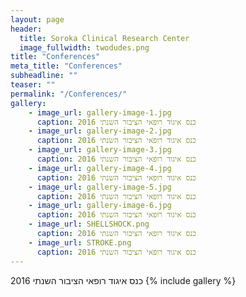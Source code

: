 ```yaml
---
layout: page
header:
  title: Soroka Clinical Research Center
  image_fullwidth: twodudes.png
title: "Conferences"
meta_title: "Conferences"
subheadline: ""
teaser: ""
permalink: "/Conferences/"
gallery:
    - image_url: gallery-image-1.jpg
      caption: כנס איגוד רופאי הציבור השנתי 2016
    - image_url: gallery-image-2.jpg
      caption: כנס איגוד רופאי הציבור השנתי 2016
    - image_url: gallery-image-3.jpg
      caption: כנס איגוד רופאי הציבור השנתי 2016
    - image_url: gallery-image-4.jpg
      caption: כנס איגוד רופאי הציבור השנתי 2016
    - image_url: gallery-image-5.jpg
      caption: כנס איגוד רופאי הציבור השנתי 2016
    - image_url: gallery-image-6.jpg
      caption: כנס איגוד רופאי הציבור השנתי 2016
    - image_url: SHELLSHOCK.png
      caption: כנס איגוד רופאי הציבור השנתי 2016
    - image_url: STROKE.png
      caption: כנס איגוד רופאי הציבור השנתי 2016
---
```


כנס איגוד רופאי הציבור השנתי 2016
{% include gallery %}
